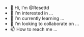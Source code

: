 - 👋 Hi, I’m @Resettd
- 👀 I’m interested in ...
- 🌱 I’m currently learning ...
- 💞️ I’m looking to collaborate on ...
- 📫 How to reach me ...

<!---
Resettd/Resettd is a ✨ special ✨ repository because its `README.md` (this file) appears on your GitHub profile.
You can click the Preview link to take a look at your changes.
--->
